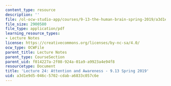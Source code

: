 ```yaml
---
content_type: resource
description: ''
file: /ol-ocw-studio-app/courses/9-13-the-human-brain-spring-2019/a3d1e9d5046c5702cdaba6833c057c6e_MIT9_13S19_L24.pdf
file_size: 2900580
file_type: application/pdf
learning_resource_types:
- Lecture Notes
license: https://creativecommons.org/licenses/by-nc-sa/4.0/
ocw_type: OCWFile
parent_title: Lecture Notes
parent_type: CourseSection
parent_uid: f014227a-2f08-924a-01a9-a9923a4e94f8
resourcetype: Document
title: 'Lecture 24: Attention and Awareness - 9.13 Spring 2019'
uid: a3d1e9d5-046c-5702-cdab-a6833c057c6e
---
```

